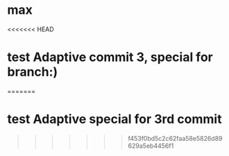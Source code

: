 # max 
<<<<<<< HEAD
# test Adaptive commit 3, special for branch:)
=======
# test Adaptive special for 3rd commit
>>>>>>> f453f0bd5c2c62faa58e5826d89629a5eb4456f1
